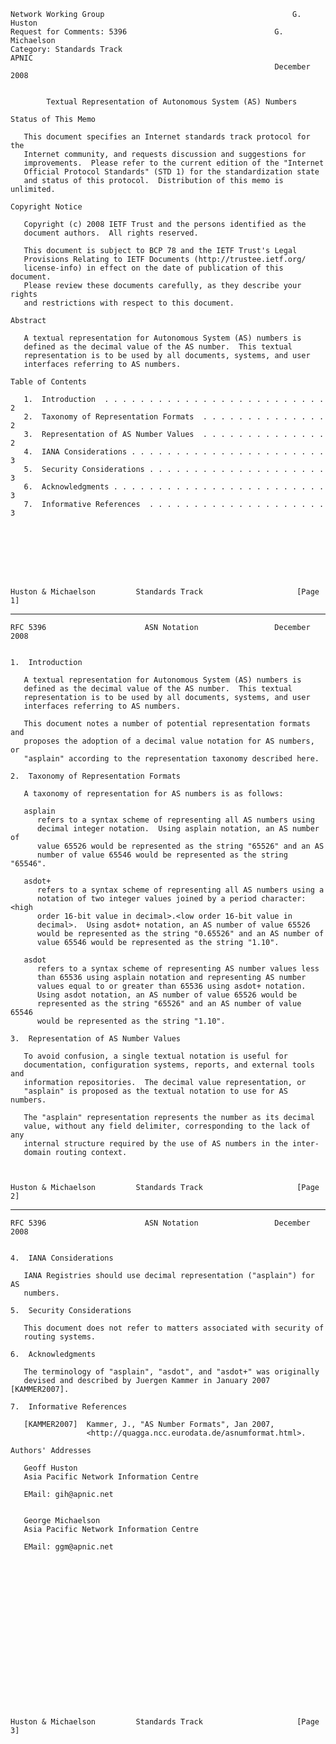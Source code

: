     Network Working Group                                          G. Huston
    Request for Comments: 5396                                 G. Michaelson
    Category: Standards Track                                          APNIC
                                                               December 2008


            Textual Representation of Autonomous System (AS) Numbers

    Status of This Memo

       This document specifies an Internet standards track protocol for the
       Internet community, and requests discussion and suggestions for
       improvements.  Please refer to the current edition of the "Internet
       Official Protocol Standards" (STD 1) for the standardization state
       and status of this protocol.  Distribution of this memo is unlimited.

    Copyright Notice

       Copyright (c) 2008 IETF Trust and the persons identified as the
       document authors.  All rights reserved.

       This document is subject to BCP 78 and the IETF Trust's Legal
       Provisions Relating to IETF Documents (http://trustee.ietf.org/
       license-info) in effect on the date of publication of this document.
       Please review these documents carefully, as they describe your rights
       and restrictions with respect to this document.

    Abstract

       A textual representation for Autonomous System (AS) numbers is
       defined as the decimal value of the AS number.  This textual
       representation is to be used by all documents, systems, and user
       interfaces referring to AS numbers.

    Table of Contents

       1.  Introduction  . . . . . . . . . . . . . . . . . . . . . . . . . 2
       2.  Taxonomy of Representation Formats  . . . . . . . . . . . . . . 2
       3.  Representation of AS Number Values  . . . . . . . . . . . . . . 2
       4.  IANA Considerations . . . . . . . . . . . . . . . . . . . . . . 3
       5.  Security Considerations . . . . . . . . . . . . . . . . . . . . 3
       6.  Acknowledgments . . . . . . . . . . . . . . . . . . . . . . . . 3
       7.  Informative References  . . . . . . . . . . . . . . . . . . . . 3








    Huston & Michaelson         Standards Track                     [Page 1]

------------------------------------------------------------------------

``` newpage
RFC 5396                      ASN Notation                 December 2008


1.  Introduction

   A textual representation for Autonomous System (AS) numbers is
   defined as the decimal value of the AS number.  This textual
   representation is to be used by all documents, systems, and user
   interfaces referring to AS numbers.

   This document notes a number of potential representation formats and
   proposes the adoption of a decimal value notation for AS numbers, or
   "asplain" according to the representation taxonomy described here.

2.  Taxonomy of Representation Formats

   A taxonomy of representation for AS numbers is as follows:

   asplain
      refers to a syntax scheme of representing all AS numbers using
      decimal integer notation.  Using asplain notation, an AS number of
      value 65526 would be represented as the string "65526" and an AS
      number of value 65546 would be represented as the string "65546".

   asdot+
      refers to a syntax scheme of representing all AS numbers using a
      notation of two integer values joined by a period character: <high
      order 16-bit value in decimal>.<low order 16-bit value in
      decimal>.  Using asdot+ notation, an AS number of value 65526
      would be represented as the string "0.65526" and an AS number of
      value 65546 would be represented as the string "1.10".

   asdot
      refers to a syntax scheme of representing AS number values less
      than 65536 using asplain notation and representing AS number
      values equal to or greater than 65536 using asdot+ notation.
      Using asdot notation, an AS number of value 65526 would be
      represented as the string "65526" and an AS number of value 65546
      would be represented as the string "1.10".

3.  Representation of AS Number Values

   To avoid confusion, a single textual notation is useful for
   documentation, configuration systems, reports, and external tools and
   information repositories.  The decimal value representation, or
   "asplain" is proposed as the textual notation to use for AS numbers.

   The "asplain" representation represents the number as its decimal
   value, without any field delimiter, corresponding to the lack of any
   internal structure required by the use of AS numbers in the inter-
   domain routing context.



Huston & Michaelson         Standards Track                     [Page 2]
```

------------------------------------------------------------------------

``` newpage
RFC 5396                      ASN Notation                 December 2008


4.  IANA Considerations

   IANA Registries should use decimal representation ("asplain") for AS
   numbers.

5.  Security Considerations

   This document does not refer to matters associated with security of
   routing systems.

6.  Acknowledgments

   The terminology of "asplain", "asdot", and "asdot+" was originally
   devised and described by Juergen Kammer in January 2007 [KAMMER2007].

7.  Informative References

   [KAMMER2007]  Kammer, J., "AS Number Formats", Jan 2007,
                 <http://quagga.ncc.eurodata.de/asnumformat.html>.

Authors' Addresses

   Geoff Huston
   Asia Pacific Network Information Centre

   EMail: gih@apnic.net


   George Michaelson
   Asia Pacific Network Information Centre

   EMail: ggm@apnic.net



















Huston & Michaelson         Standards Track                     [Page 3]
```
